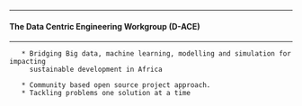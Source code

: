 --------------------------------------------------

#### The Data Centric Engineering Workgroup (D-ACE)

------------------------------------------------

       * Bridging Big data, machine learning, modelling and simulation for impacting 
         sustainable development in Africa 
       
       * Community based open source project approach.
       * Tackling problems one solution at a time
       
 

 
      

